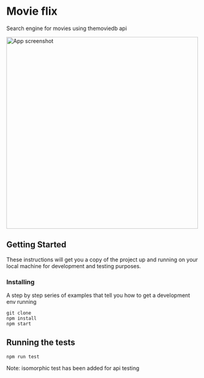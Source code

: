 # Movie flix

Search engine for movies using themoviedb api

<img width="500" alt="App screenshot" src="https://user-images.githubusercontent.com/14818804/78847824-853cb580-7a42-11ea-9d1f-94fef735d321.png">

## Getting Started

These instructions will get you a copy of the project up and running on your local machine for development and testing purposes. 

### Installing

A step by step series of examples that tell you how to get a development env running


```
git clone 
npm install
npm start
```


## Running the tests

```
npm run test
```

Note: isomorphic test has been added for api testing
